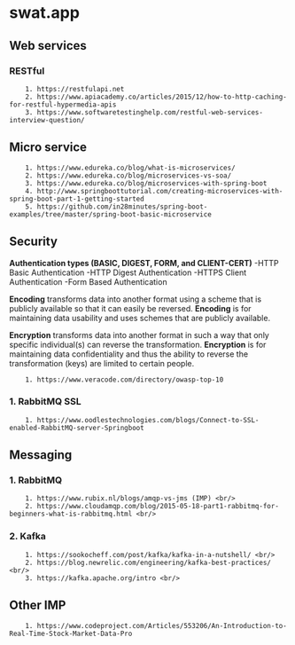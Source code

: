 # swat.app

## Web services
### RESTful
        1. https://restfulapi.net
        2. https://www.apiacademy.co/articles/2015/12/how-to-http-caching-for-restful-hypermedia-apis
        3. https://www.softwaretestinghelp.com/restful-web-services-interview-question/

## Micro service
        1. https://www.edureka.co/blog/what-is-microservices/
        2. https://www.edureka.co/blog/microservices-vs-soa/
        3. https://www.edureka.co/blog/microservices-with-spring-boot
        4. http://www.springboottutorial.com/creating-microservices-with-spring-boot-part-1-getting-started
        5. https://github.com/in28minutes/spring-boot-examples/tree/master/spring-boot-basic-microservice

## Security
**Authentication types (BASIC, DIGEST, FORM, and CLIENT-CERT)**
-HTTP Basic Authentication
-HTTP Digest Authentication
-HTTPS Client Authentication
-Form Based Authentication

**Encoding** transforms data into another format using a scheme that is publicly available so that it can easily be reversed.
**Encoding** is for maintaining data usability and uses schemes that are publicly available.

**Encryption** transforms data into another format in such a way that only specific individual(s) can reverse the transformation.
**Encryption** is for maintaining data confidentiality and thus the ability to reverse the transformation (keys) are limited to certain people.

        1. https://www.veracode.com/directory/owasp-top-10

### 1. RabbitMQ SSL
        1. https://www.oodlestechnologies.com/blogs/Connect-to-SSL-enabled-RabbitMQ-server-Springboot

## Messaging
### 1. RabbitMQ
        1. https://www.rubix.nl/blogs/amqp-vs-jms (IMP) <br/>
        2. https://www.cloudamqp.com/blog/2015-05-18-part1-rabbitmq-for-beginners-what-is-rabbitmq.html <br/>
### 2. Kafka
        1. https://sookocheff.com/post/kafka/kafka-in-a-nutshell/ <br/>
        2. https://blog.newrelic.com/engineering/kafka-best-practices/ <br/>
        3. https://kafka.apache.org/intro <br/>

## Other IMP

        1. https://www.codeproject.com/Articles/553206/An-Introduction-to-Real-Time-Stock-Market-Data-Pro
